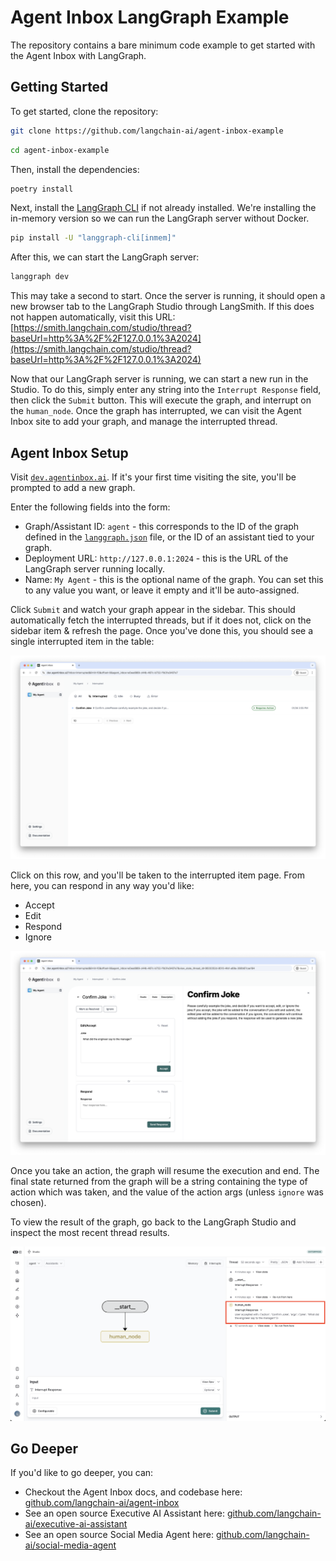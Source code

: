 # Agent Inbox LangGraph Example

The repository contains a bare minimum code example to get started with the Agent Inbox with LangGraph.

## Getting Started

To get started, clone the repository:

```bash
git clone https://github.com/langchain-ai/agent-inbox-example
```

```bash
cd agent-inbox-example
```

Then, install the dependencies:

```bash
poetry install
```

Next, install the [LangGraph CLI](https://langchain-ai.github.io/langgraph/cloud/reference/cli/) if not already installed. We're installing the in-memory version so we can run the LangGraph server without Docker.

```bash
pip install -U "langgraph-cli[inmem]"
```

After this, we can start the LangGraph server:

```bash
langgraph dev
```

This may take a second to start. Once the server is running, it should open a new browser tab to the LangGraph Studio through LangSmith. If this does not happen automatically, visit this URL:
[https://smith.langchain.com/studio/thread?baseUrl=http%3A%2F%2F127.0.0.1%3A2024](https://smith.langchain.com/studio/thread?baseUrl=http%3A%2F%2F127.0.0.1%3A2024)

Now that our LangGraph server is running, we can start a new run in the Studio. To do this, simply enter any string into the `Interrupt Response` field, then click the `Submit` button. This will execute the graph, and interrupt on the `human_node`. Once the graph has interrupted, we can visit the Agent Inbox site to add your graph, and manage the interrupted thread.

## Agent Inbox Setup

Visit [`dev.agentinbox.ai`](https://dev.agentinbox.ai). If it's your first time visiting the site, you'll be prompted to add a new graph.

Enter the following fields into the form:

- Graph/Assistant ID: `agent` - this corresponds to the ID of the graph defined in the [`langgraph.json`](./langgraph.json) file, or the ID of an assistant tied to your graph.
- Deployment URL: `http://127.0.0.1:2024` - this is the URL of the LangGraph server running locally.
- Name: `My Agent` - this is the optional name of the graph. You can set this to any value you want, or leave it empty and it'll be auto-assigned.

Click `Submit` and watch your graph appear in the sidebar. This should automatically fetch the interrupted threads, but if it does not, click on the sidebar item & refresh the page. Once you've done this, you should see a single interrupted item in the table:

![Screenshot of the Agent Inbox](./static/agent_inbox_view.png)

Click on this row, and you'll be taken to the interrupted item page. From here, you can respond in any way you'd like:

- Accept
- Edit
- Respond
- Ignore

![Screenshot of an interrupted item in the Agent Inbox](./static/interrupted_item.png)

Once you take an action, the graph will resume the execution and end. The final state returned from the graph will be a string containing the type of action which was taken, and the value of the action args (unless `ignore` was chosen).

To view the result of the graph, go back to the LangGraph Studio and inspect the most recent thread results.

![Screenshot of the most recent thread results LangGraph Studio](./static/studio_thread_result.png)

## Go Deeper

If you'd like to go deeper, you can:

- Checkout the Agent Inbox docs, and codebase here: [github.com/langchain-ai/agent-inbox](https://github.com/langchain-ai/agent-inbox)
- See an open source Executive AI Assistant here: [github.com/langchain-ai/executive-ai-assistant](https://github.com/langchain-ai/executive-ai-assistant)
- See an open source Social Media Agent here: [github.com/langchain-ai/social-media-agent](https://github.com/langchain-ai/social-media-agent)
